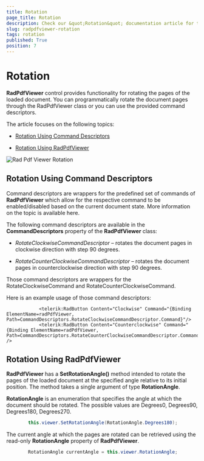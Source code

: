 ```yaml
---
title: Rotation
page_title: Rotation
description: Check our &quot;Rotation&quot; documentation article for the RadPdfViewer {{ site.framework_name }} control.
slug: radpdfviewer-rotation
tags: rotation
published: True
position: 7
---
```


# Rotation



__RadPdfViewer__ control provides functionality for rotating the pages of the loaded document. You can programmatically rotate the document pages through the RadPdfViewer class or you can use the provided command descriptors.
      

The article focuses on the following topics:
      

* [Rotation Using Command Descriptors](#rotation-using-command-descriptors)

* [Rotation Using RadPdfViewer](#rotation-using-radpdfviewer)
 
![Rad Pdf Viewer Rotation](images/RadPdfViewer_Rotation.png)

## Rotation Using Command Descriptors

Command descriptors are wrappers for the predefined set of commands of __RadPdfViewer__ which allow for the respective command to be enabled/disabled based on the current document state. More information on the topic is available here.
        

The following command descriptors are available in the __CommandDescriptors__ property of the __RadPdfViewer__ class:
        

* *RotateClockwiseCommandDescriptor* – rotates the document pages in clockwise direction with step 90 degrees.
            

* *RotateCounterClockwiseCommandDescriptor* – rotates the document pages in counterclockwise direction with step 90 degrees.
            

Those command descriptors are wrappers for the RotateClockwiseCommand and RotateCounterClockwiseCommand.
        

Here is an example usage of those command descriptors:
        



```XAML
	        <telerik:RadButton Content="Clockwise" Command="{Binding ElementName=radPdfViewer, Path=CommandDescriptors.RotateClockwiseCommandDescriptor.Command}"/>
	        <telerik:RadButton Content="Counterclockwise" Command="{Binding ElementName=radPdfViewer, Path=CommandDescriptors.RotateCounterClockwiseCommandDescriptor.Command}" />
```



## Rotation Using RadPdfViewer

__RadPdfViewer__ has a __SetRotationAngle()__ method intended to rotate the pages of the loaded document at the specified angle relative to its initial position. The method takes a single argument of type __RotationAngle__. 
        

__RotationAngle__ is an enumeration that specifies the angle at which the document should be rotated. The possible values are Degrees0, Degrees90, Degrees180, Degrees270.
        



```C#
	    this.viewer.SetRotationAngle(RotationAngle.Degrees180);
```



The current angle at which the pages are rotated can be retrieved using the read-only __RotationAngle__ property of __RadPdfViewer__.        
        



```C#
	    RotationAngle currentAngle = this.viewer.RotationAngle;
```


